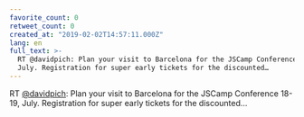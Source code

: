 ```yaml
---
favorite_count: 0
retweet_count: 0
created_at: "2019-02-02T14:57:11.000Z"
lang: en
full_text: >-
  RT @davidpich: Plan your visit to Barcelona for the JSCamp Conference 18-19,
  July. Registration for super early tickets for the discounted…
---
```


RT [@davidpich](https://twitter.com/davidpich): Plan your visit to Barcelona for
the JSCamp Conference 18-19, July. Registration for super early tickets for the
discounted…
